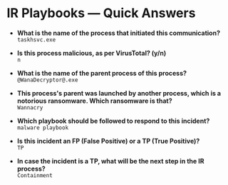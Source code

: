 # IR Playbooks — Quick Answers

- **What is the name of the process that initiated this communication?**  
  `taskhsvc.exe`

- **Is this process malicious, as per VirusTotal? (y/n)**  
  `n`

- **What is the name of the parent process of this process?**  
  `@WanaDecryptor@.exe`

- **This process's parent was launched by another process, which is a notorious ransomware. Which ransomware is that?**  
  `Wannacry`

- **Which playbook should be followed to respond to this incident?**  
  `malware playbook`

- **Is this incident an FP (False Positive) or a TP (True Positive)?**  
  `TP`

- **In case the incident is a TP, what will be the next step in the IR process?**  
  `Containment`
